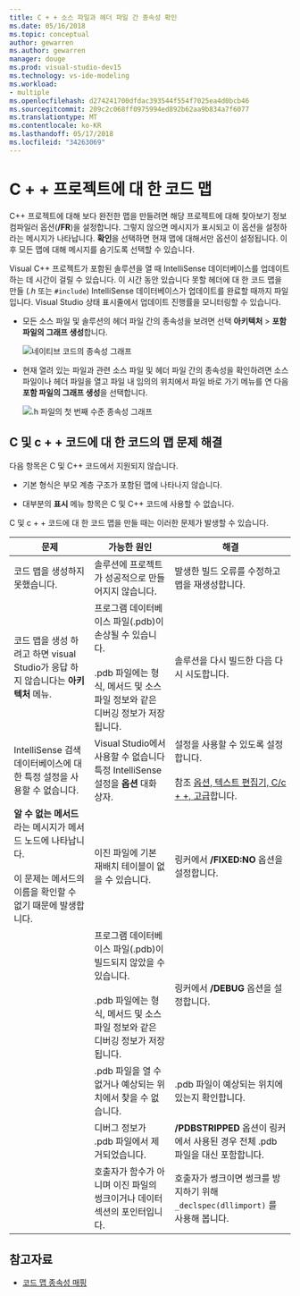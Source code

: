 ```yaml
---
title: C + + 소스 파일과 헤더 파일 간 종속성 확인
ms.date: 05/16/2018
ms.topic: conceptual
author: gewarren
ms.author: gewarren
manager: douge
ms.prod: visual-studio-dev15
ms.technology: vs-ide-modeling
ms.workload:
- multiple
ms.openlocfilehash: d274241700dfdac393544f554f7025ea4d0bcb46
ms.sourcegitcommit: 209c2c068ff0975994ed892b62aa9b834a7f6077
ms.translationtype: MT
ms.contentlocale: ko-KR
ms.lasthandoff: 05/17/2018
ms.locfileid: "34263069"
---
```

# <a name="code-maps-for-c-projects"></a>C + + 프로젝트에 대 한 코드 맵

C++ 프로젝트에 대해 보다 완전한 맵을 만들려면 해당 프로젝트에 대해 찾아보기 정보 컴파일러 옵션(**/FR**)을 설정합니다. 그렇지 않으면 메시지가 표시되고 이 옵션을 설정하라는 메시지가 나타납니다. **확인**을 선택하면 현재 맵에 대해서만 옵션이 설정됩니다. 이후 모든 맵에 대해 메시지를 숨기도록 선택할 수 있습니다.

Visual C++ 프로젝트가 포함된 솔루션을 열 때 IntelliSense 데이터베이스를 업데이트하는 데 시간이 걸릴 수 있습니다. 이 시간 동안 있습니다 못할 헤더에 대 한 코드 맵을 만들 (*.h* 또는 `#include`) IntelliSense 데이터베이스가 업데이트를 완료할 때까지 파일입니다. Visual Studio 상태 표시줄에서 업데이트 진행률을 모니터링할 수 있습니다.

- 모든 소스 파일 및 솔루션의 헤더 파일 간의 종속성을 보려면 선택 **아키텍처** > **포함 파일의 그래프 생성**합니다.

   ![네이티브 코드의 종속성 그래프](../modeling/media/dependencygraphgeneral_nativecode.png)

- 현재 열려 있는 파일과 관련 소스 파일 및 헤더 파일 간의 종속성을 확인하려면 소스 파일이나 헤더 파일을 열고 파일 내 임의의 위치에서 파일 바로 가기 메뉴를 연 다음 **포함 파일의 그래프 생성**을 선택합니다.

   ![.h 파일의 첫 번째 수준 종속성 그래프](../modeling/media/dependencygraph_native_firstlevel.png)

## <a name="troubleshoot-code-maps-for-c-and-c-code"></a>C 및 c + + 코드에 대 한 코드의 맵 문제 해결

다음 항목은 C 및 C++ 코드에서 지원되지 않습니다.

- 기본 형식은 부모 계층 구조가 포함된 맵에 나타나지 않습니다.

- 대부분의 **표시** 메뉴 항목은 C 및 C++ 코드에 사용할 수 없습니다.

C 및 c + + 코드에 대 한 코드 맵을 만들 때는 이러한 문제가 발생할 수 있습니다.

|**문제**|**가능한 원인**|**해결**|
|---------------|------------------------|--------------------|
|코드 맵을 생성하지 못했습니다.|솔루션에 프로젝트가 성공적으로 만들어지지 않습니다.|발생한 빌드 오류를 수정하고 맵을 재생성합니다.|
|코드 맵을 생성 하려고 하면 visual Studio가 응답 하지 않습니다는 **아키텍처** 메뉴.|프로그램 데이터베이스 파일(.pdb)이 손상될 수 있습니다.<br /><br /> .pdb 파일에는 형식, 메서드 및 소스 파일 정보와 같은 디버깅 정보가 저장됩니다.|솔루션을 다시 빌드한 다음 다시 시도합니다.|
|IntelliSense 검색 데이터베이스에 대한 특정 설정을 사용할 수 없습니다.|Visual Studio에서 사용할 수 없습니다 특정 IntelliSense 설정을 **옵션** 대화 상자.|설정을 사용할 수 있도록 설정합니다.<br /><br /> 참조 [옵션, 텍스트 편집기, C/c + +, 고급](../ide/reference/options-text-editor-c-cpp-advanced.md)합니다.|
|**알 수 없는 메서드** 라는 메시지가 메서드 노드에 나타납니다.<br /><br /> 이 문제는 메서드의 이름을 확인할 수 없기 때문에 발생합니다.|이진 파일에 기본 재배치 테이블이 없을 수 있습니다.|링커에서 **/FIXED:NO** 옵션을 설정합니다.|
||프로그램 데이터베이스 파일(.pdb)이 빌드되지 않았을 수 있습니다.<br /><br /> .pdb 파일에는 형식, 메서드 및 소스 파일 정보와 같은 디버깅 정보가 저장됩니다.|링커에서 **/DEBUG** 옵션을 설정합니다.|
||.pdb 파일을 열 수 없거나 예상되는 위치에서 찾을 수 없습니다.|.pdb 파일이 예상되는 위치에 있는지 확인합니다.|
||디버그 정보가 .pdb 파일에서 제거되었습니다.|**/PDBSTRIPPED** 옵션이 링커에서 사용된 경우 전체 .pdb 파일을 대신 포함합니다.|
||호출자가 함수가 아니며 이진 파일의 썽크이거나 데이터 섹션의 포인터입니다.|호출자가 썽크이면 썽크를 방지하기 위해 `_declspec(dllimport)` 를 사용해 봅니다.|

## <a name="see-also"></a>참고자료

- [코드 맵 종속성 매핑](../modeling/map-dependencies-across-your-solutions.md)